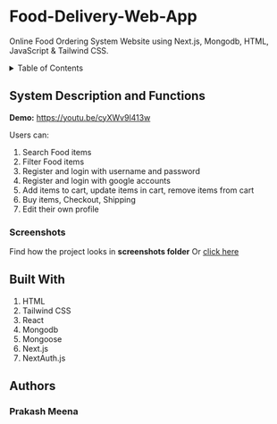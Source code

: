 
# Food-Delivery-Web-App
Online Food Ordering System Website using Next.js, Mongodb, HTML, JavaScript & Tailwind CSS. 

<details>
  <summary>Table of Contents</summary>
  <ol>
    <li><a href="#system-description-and-functions">System Description and Functions</a></li>
    <li><a href="#built-with">Built With</a></li>
    <li><a href="#authors">Authors</a></li>
  </ol>
</details>

## System Description and Functions
**Demo:** https://youtu.be/cyXWv9l413w<br/>
<img src=""><br/>


Users can:<br/>
<ol>
    <li>Search Food items</li>
    <li>Filter Food items</li>
    <li>Register and login with username and password</li>
    <li>Register and login with google accounts </li>
    <li>Add items to cart, update items in cart, remove items from cart</li>
    <li>Buy items, Checkout, Shipping</li>
    <li>Edit their own profile</li>
</ol>



### Screenshots
Find how the project looks in <b>screenshots folder</b> Or <a href="/Screenshot/Homepage.png">click here</a>

## Built With
 <ol>
    <li>HTML</li>
    <li>Tailwind CSS</li>
    <li>React</li>
    <li>Mongodb</li>
    <li>Mongoose</li>
    <li>Next.js</li>
    <li>NextAuth.js</li>
</ol>



## Authors
### Prakash Meena

